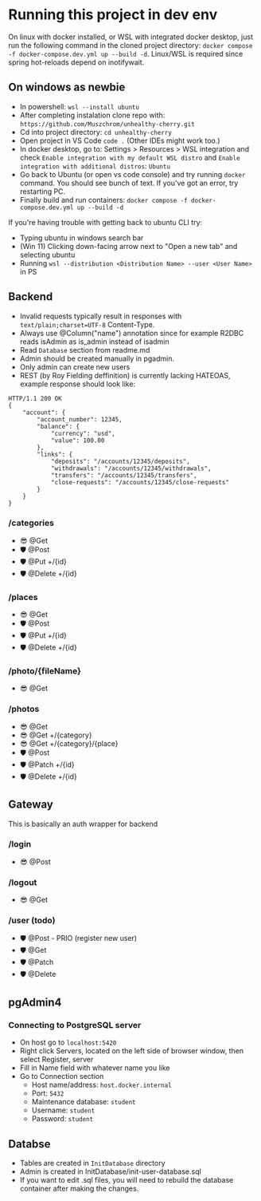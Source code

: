 # Running this project in dev env
On linux with docker installed, or WSL with integrated docker desktop, just run the following command in the cloned project directory:
`docker compose -f docker-compose.dev.yml up --build -d`. Linux/WSL is required since spring hot-reloads depend on inotifywait.
## On windows as newbie

* In powershell: `wsl --install ubuntu`
* After completing instalation clone repo with: `https://github.com/Muszchrom/unhealthy-cherry.git`
* Cd into project directory: `cd unhealthy-cherry`
* Open project in VS Code `code .` (Other IDEs might work too.) 
* In docker desktop, go to: Settings > Resources > WSL integration and check `Enable integration with my default WSL distro` and `Enable integration with additional distros`: `Ubuntu`
* Go back to Ubuntu (or open vs code console) and try running `docker` command. You should see bunch of text. If you've got an error, try restarting PC.
* Finally build and run containers: `docker compose -f docker-compose.dev.yml up --build -d`

If you're having trouble with getting back to ubuntu CLI try:
* Typing ubuntu in windows search bar
* (Win 11) Clicking down-facing arrow next to "Open a new tab" and selecting ubuntu
* Running `wsl --distribution <Distribution Name> --user <User Name>` in PS

## Backend
* Invalid requests typically result in responses with `text/plain;charset=UTF-8` Content-Type.
* Always use @Column("name") annotation since for example R2DBC reads isAdmin as is_admin instead of isadmin
* Read `Database` section from readme.md
* Admin should be created manually in pgadmin.
* Only admin can create new users 
* REST (by Roy Fielding deffinition) is currently lacking HATEOAS, example response should look like: 

```
HTTP/1.1 200 OK
{
    "account": {
        "account_number": 12345,
        "balance": {
            "currency": "usd",
            "value": 100.00
        },
        "links": {
            "deposits": "/accounts/12345/deposits",
            "withdrawals": "/accounts/12345/withdrawals",
            "transfers": "/accounts/12345/transfers",
            "close-requests": "/accounts/12345/close-requests"
        }
    }
}
```

### /categories
* 😎 @Get
* 🛡️ @Post
* 🛡️ @Put +/{id}
* 🛡️ @Delete +/{id}

### /places
* 😎 @Get
* 🛡️ @Post
* 🛡️ @Put +/{id}
* 🛡️ @Delete +/{id}

### /photo/{fileName}
* 😎 @Get

### /photos
* 😎 @Get
* 😎 @Get +/{category}
* 😎 @Get +/{category}/{place}
* 🛡️ @Post
* 🛡️ @Patch +/{id}
* 🛡️ @Delete +/{id}

## Gateway
This is basically an auth wrapper for backend

### /login
* 😎 @Post

### /logout
* 😎 @Get

### /user (todo)
* 🛡️ @Post - PRIO (register new user)
* 🛡️ @Get
* 🛡️ @Patch
* 🛡️ @Delete

## pgAdmin4

### Connecting to PostgreSQL server
* On host go to `localhost:5420`
* Right click Servers, located on the left side of browser window, then select Register, server
* Fill in Name field with whatever name you like
* Go to Connection section
  * Host name/address: `host.docker.internal`
  * Port: `5432`
  * Maintenance database: `student`
  * Username: `student`
  * Password: `student`

## Databse
* Tables are created in `InitDatabase` directory
* Admin is created in InitDatabase/init-user-database.sql
* If you want to edit .sql files, you will need to rebuild the database container after making the changes.
